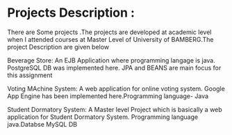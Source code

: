 # Projects Description :
There are Some projects .The projects are developed at academic level when I attended courses at Master Level of University of BAMBERG.The project Description are given below

Beverage Store: An EJB Application where programming langage is java. PostgreSQL DB was implemented here. JPA and BEANS are main focus for this assignment

Voting MAchine System: A web application for online voting system. Google App Engine has been implemented here.Programming language- Java

Student Dormatory System: A Master level Project which is basically a web application for Student Dormatory System. Programming language java.Databse MySQL DB
